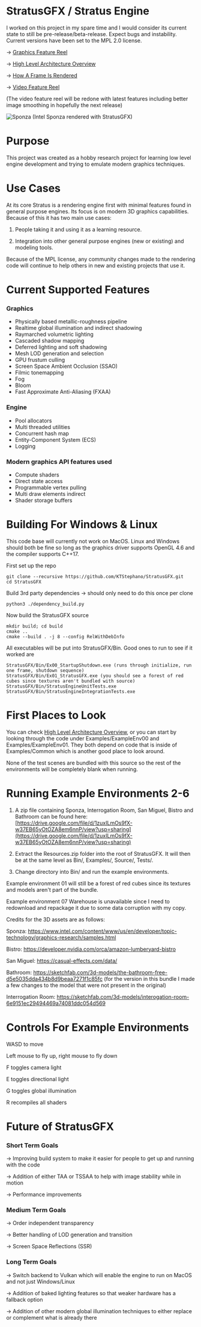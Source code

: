 # StratusGFX / Stratus Engine

I worked on this project in my spare time and I would consider its current state to still be pre-release/beta-release. Expect bugs and instability. Current versions have been set to the MPL 2.0 license.

-> [Graphics Feature Reel](https://ktstephano.github.io/rendering/stratusgfx/feature_reel)

-> [High Level Architecture Overview](https://ktstephano.github.io/rendering/stratusgfx/architecture)

-> [How A Frame Is Rendered](https://ktstephano.github.io/rendering/stratusgfx/frame_analysis)

-> [Video Feature Reel](https://www.youtube.com/watch?v=s5aIsgzwNPE)

(The video feature reel will be redone with latest features including better image smoothing in hopefully the next release)

![Sponza](https://user-images.githubusercontent.com/8399235/229018578-a9ae9609-5378-43de-a909-2ca2661ca2f5.png)
(Intel Sponza rendered with StratusGFX)

# Purpose

This project was created as a hobby research project for learning low level engine development and trying to emulate modern graphics techniques.

# Use Cases

At its core Stratus is a rendering engine first with minimal features found in general purpose engines. Its focus is on modern 3D graphics capabilities. Because of this it has two main use cases:

1) People taking it and using it as a learning resource.

2) Integration into other general purpose engines (new or existing) and modeling tools.

Because of the MPL license, any community changes made to the rendering code will continue to help others in new and existing projects that use it.

# Current Supported Features

### Graphics

* Physically based metallic-roughness pipeline
* Realtime global illumination and indirect shadowing
* Raymarched volumetric lighting
* Cascaded shadow mapping
* Deferred lighting and soft shadowing
* Mesh LOD generation and selection
* GPU frustum culling
* Screen Space Ambient Occlusion (SSAO)
* Filmic tonemapping
* Fog
* Bloom
* Fast Approximate Anti-Aliasing (FXAA)

### Engine

* Pool allocators
* Multi threaded utilities
* Concurrent hash map
* Entity-Component System (ECS)
* Logging

### Modern graphics API features used

* Compute shaders
* Direct state access
* Programmable vertex pulling
* Multi draw elements indirect
* Shader storage buffers

# Building For Windows & Linux

This code base will currently not work on MacOS. Linux and Windows should both be fine so long as the graphics driver supports OpenGL 4.6 and the compiler supports C++17.

First set up the repo

    git clone --recursive https://github.com/KTStephano/StratusGFX.git
    cd StratusGFX

Build 3rd party dependencies -> should only need to do this once per clone

    python3 ./dependency_build.py

Now build the StratusGFX source

    mkdir build; cd build
    cmake ..
    cmake --build . -j 8 --config RelWithDebInfo

All executables will be put into StratusGFX/Bin. Good ones to run to see if it worked are 

    StratusGFX/Bin/Ex00_StartupShutdown.exe (runs through initialize, run one frame, shutdown sequence)
    StratusGFX/Bin/Ex01_StratusGFX.exe (you should see a forest of red cubes since textures aren't bundled with source)
    StratusGFX/Bin/StratusEngineUnitTests.exe
    StratusGFX/Bin/StratusEngineIntegrationTests.exe

# First Places to Look

You can check [High Level Architecture Overview](https://ktstephano.github.io/rendering/stratusgfx/architecture), or you can start by looking through the code under Examples/ExampleEnv00 and Examples/ExampleEnv01. They both depend on code that is inside of Examples/Common which is another good place to look around.

None of the test scenes are bundled with this source so the rest of the environments will be completely blank when running.

# Running Example Environments 2-6

1) A zip file containing Sponza, Interrogation Room, San Miguel, Bistro and Bathroom can be found here: [https://drive.google.com/file/d/1zuxILmOs9fX-w37EB65yOtOZA8em6nnP/view?usp=sharing](https://drive.google.com/file/d/1zuxILmOs9fX-w37EB65yOtOZA8em6nnP/view?usp=sharing)

2) Extract the Resources.zip folder into the root of StratusGFX. It will then be at the same level as Bin/, Examples/, Source/, Tests/. 

3) Change directory into Bin/ and run the example environments.

Example environment 01 will still be a forest of red cubes since its textures and models aren't part of the bundle.

Example environment 07 Warehouse is unavailable since I need to redownload and repackage it due to some data corruption with my copy.

Credits for the 3D assets are as follows:

Sponza: https://www.intel.com/content/www/us/en/developer/topic-technology/graphics-research/samples.html

Bistro: https://developer.nvidia.com/orca/amazon-lumberyard-bistro

San Miguel: https://casual-effects.com/data/

Bathroom: https://sketchfab.com/3d-models/the-bathroom-free-d5e5035dda434b8d9beaa7271f1c85fc
(for the version in this bundle I made a few changes to the model that were not present in the original)

Interrogation Room: https://sketchfab.com/3d-models/interogation-room-6e9151ec29494469a74081ddc054d569

# Controls For Example Environments

WASD to move

Left mouse to fly up, right mouse to fly down

F toggles camera light

E toggles directional light

G toggles global illumination

R recompiles all shaders

# Future of StratusGFX

### Short Term Goals

-> Improving build system to make it easier for people to get up and running with the code

-> Addition of either TAA or TSSAA to help with image stability while in motion

-> Performance improvements

### Medium Term Goals

-> Order independent transparency

-> Better handling of LOD generation and transition

-> Screen Space Reflections (SSR)

### Long Term Goals

-> Switch backend to Vulkan which will enable the engine to run on MacOS and not just Windows/Linux

-> Addition of baked lighting features so that weaker hardware has a fallback option

-> Addition of other modern global illumination techniques to either replace or complement what is already there
